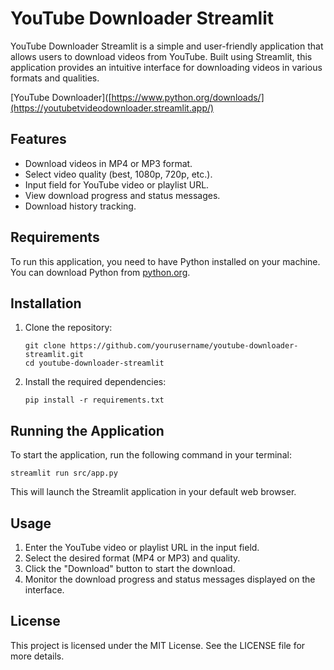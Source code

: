 # YouTube Downloader Streamlit

YouTube Downloader Streamlit is a simple and user-friendly application that allows users to download videos from YouTube. Built using Streamlit, this application provides an intuitive interface for downloading videos in various formats and qualities.

[YouTube Downloader]([https://www.python.org/downloads/](https://youtubetvideodownloader.streamlit.app/)
## Features

- Download videos in MP4 or MP3 format.
- Select video quality (best, 1080p, 720p, etc.).
- Input field for YouTube video or playlist URL.
- View download progress and status messages.
- Download history tracking.

## Requirements

To run this application, you need to have Python installed on your machine. You can download Python from [python.org](https://www.python.org/downloads/).

## Installation

1. Clone the repository:

   ```
   git clone https://github.com/yourusername/youtube-downloader-streamlit.git
   cd youtube-downloader-streamlit
   ```

2. Install the required dependencies:

   ```
   pip install -r requirements.txt
   ```

## Running the Application

To start the application, run the following command in your terminal:

```
streamlit run src/app.py
```

This will launch the Streamlit application in your default web browser.

## Usage

1. Enter the YouTube video or playlist URL in the input field.
2. Select the desired format (MP4 or MP3) and quality.
3. Click the "Download" button to start the download.
4. Monitor the download progress and status messages displayed on the interface.

## License

This project is licensed under the MIT License. See the LICENSE file for more details.
